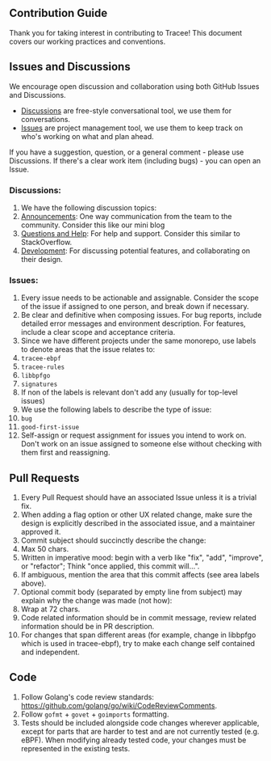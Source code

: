 ## Contribution Guide

Thank you for taking interest in contributing to Tracee! This document covers our working practices and conventions.

## Issues and Discussions

We encourage open discussion and collaboration using both GitHub Issues and Discussions.  

- [Discussions](https://github.com/aquasecurity/tracee/discussions) are free-style conversational tool, we use them for conversations.
- [Issues](https://github.com/aquasecurity/tracee/issues) are project management tool, we use them to keep track on who's working on what and plan ahead.

If you have a suggestion, question, or a general comment - please use Discussions. If there's a clear work item (including bugs) - you can open an Issue.

### Discussions:

1. We have the following discussion topics: 
  1. [Announcements](https://github.com/aquasecurity/tracee/discussions/categories/announcements): One way communication from the team to the community. Consider this like our mini blog
  2. [Questions and Help](https://github.com/aquasecurity/tracee/discussions/categories/questions-and-help): For help and support. Consider this similar to StackOverflow.
  3. [Development](https://github.com/aquasecurity/tracee/discussions/categories/development): For discussing potential features, and collaborating on their design.

### Issues:

1. Every issue needs to be actionable and assignable. Consider the scope of the issue if assigned to one person, and break down if necessary.
1. Be clear and definitive when composing issues. For bug reports, include detailed error messages and environment description. For features, include a clear scope and acceptance criteria.
1. Since we have different projects under the same monorepo, use labels to denote areas that the issue relates to:
  1. `tracee-ebpf`
  2. `tracee-rules`
  3. `libbpfgo`
  4. `signatures`
  5.  If non of the labels is relevant don't add any (usually for top-level issues)
1. We use the following labels to describe the type of issue:
  1. `bug`
  2. `good-first-issue`
1. Self-assign or request assignment for issues you intend to work on. Don't work on an issue assigned to someone else without checking with them first and reassigning.

## Pull Requests

1. Every Pull Request should have an associated Issue unless it is a trivial fix.
1. When adding a flag option or other UX related change, make sure the design is explicitly described in the associated issue, and a maintainer approved it.
1. Commit subject should succinctly describe the change:
  1. Max 50 chars.
  2. Written in imperative mood: begin with a verb like "fix", "add", "improve", or "refactor"; Think "once applied, this commit will...".
  3. If ambiguous, mention the area that this commit affects (see area labels above).
1. Optional commit body (separated by empty line from subject) may explain why the change was made (not how):
  1. Wrap at 72 chars.
1. Code related information should be in commit message, review related information should be in PR description.
1. For changes that span different areas (for example, change in libbpfgo which is used in tracee-ebpf), try to make each change self contained and independent.


## Code

1. Follow Golang's code review standards: https://github.com/golang/go/wiki/CodeReviewComments.
1. Follow `gofmt` + `govet` + `goimports` formatting.
1. Tests should be included alongside code changes wherever applicable, except for parts that are harder to test and are not currently tested (e.g. eBPF). When modifying already tested code, your changes must be represented in the existing tests.
